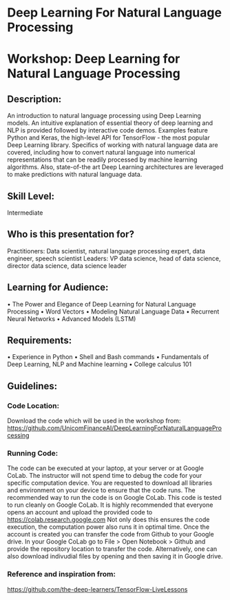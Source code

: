 # Deep Learning For Natural Language Processing

# Workshop: Deep Learning for Natural Language Processing

## Description:
An introduction to natural language processing using Deep Learning models. An intuitive explanation of essential theory of deep learning and NLP is provided followed by interactive code demos. Examples feature Python and Keras, the high-level API for TensorFlow - the most popular Deep Learning library. Specifics of working with natural language data are covered, including how to convert natural language into numerical representations that can be readily processed by machine learning algorithms. Also, state-of-the art Deep Learning architectures are leveraged to make predictions with natural language data.

## Skill Level:
Intermediate 

## Who is this presentation for?
Practitioners: Data scientist, natural language processing expert, data engineer, speech scientist
Leaders: VP data science, head of data science, director data science, data science leader

## Learning for Audience:
• The Power and Elegance of Deep Learning for Natural Language Processing
• Word Vectors
• Modeling Natural Language Data
• Recurrent Neural Networks
• Advanced Models (LSTM)

## Requirements:
• Experience in Python
• Shell and Bash commands
• Fundamentals of Deep Learning, NLP and Machine learning
• College calculus 101

## Guidelines:
### Code Location:
Download the code which will be used in the workshop from:
https://github.com/UnicomFinanceAI/DeepLearningForNaturalLanguageProcessing

### Running Code:
The code can be executed at your laptop, at your server or at Google CoLab.
The instructor will not spend time to debug the code for your specific computation device. You are requested to download all libraries and environment on your device to ensure that the code runs.
The recommended way to run the code is on Google CoLab. This code is tested to run cleanly on Google CoLab. It is highly recommended that everyone opens an account and upload the provided code to
https://colab.research.google.com
Not only does this ensures the code execution, the computation power also runs it in optimal time.
Once the account is created you can transfer the code from Github to your Google drive. In your Google CoLab go to File > Open Notebook > Github and provide the repository location to transfer the code. 
Alternatively, one can also download indivudial files by opening and then saving it in Google drive.

### Reference and inspiration from:
https://github.com/the-deep-learners/TensorFlow-LiveLessons
